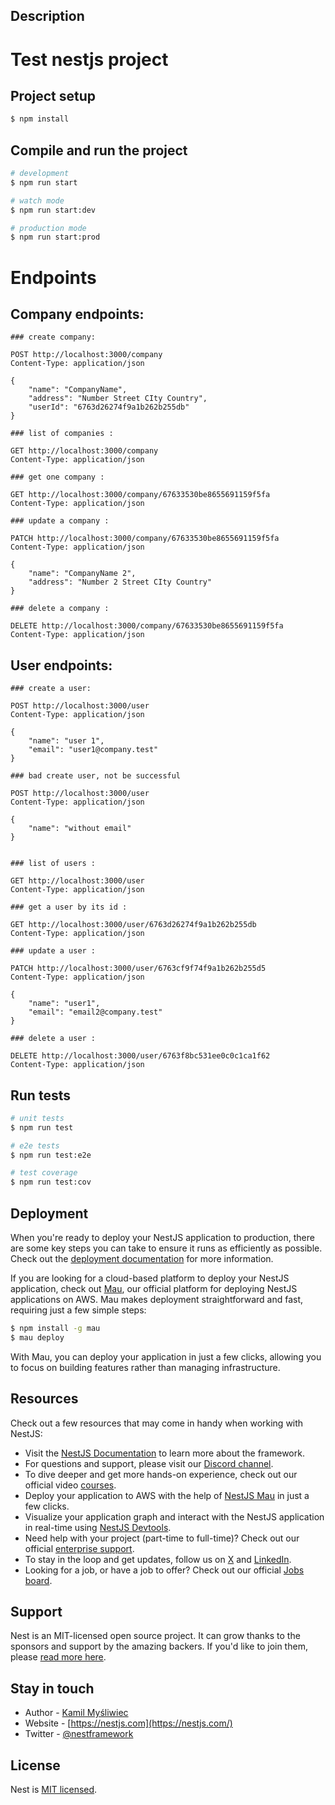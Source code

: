 ## Description

# Test nestjs project

## Project setup

```bash
$ npm install
```

## Compile and run the project

```bash
# development
$ npm run start

# watch mode
$ npm run start:dev

# production mode
$ npm run start:prod
```

# Endpoints

## Company endpoints:

```http request
### create company:

POST http://localhost:3000/company
Content-Type: application/json

{
    "name": "CompanyName",
    "address": "Number Street CIty Country",
    "userId": "6763d26274f9a1b262b255db"
}

### list of companies :

GET http://localhost:3000/company
Content-Type: application/json

### get one company :

GET http://localhost:3000/company/67633530be8655691159f5fa
Content-Type: application/json

### update a company :

PATCH http://localhost:3000/company/67633530be8655691159f5fa
Content-Type: application/json

{
    "name": "CompanyName 2",
    "address": "Number 2 Street CIty Country"
}

### delete a company :

DELETE http://localhost:3000/company/67633530be8655691159f5fa
Content-Type: application/json

```

## User endpoints:

```http request
### create a user:

POST http://localhost:3000/user
Content-Type: application/json

{
    "name": "user 1",
    "email": "user1@company.test"
}

### bad create user, not be successful

POST http://localhost:3000/user
Content-Type: application/json

{
    "name": "without email"
}


### list of users :

GET http://localhost:3000/user
Content-Type: application/json

### get a user by its id :

GET http://localhost:3000/user/6763d26274f9a1b262b255db
Content-Type: application/json

### update a user :

PATCH http://localhost:3000/user/6763cf9f74f9a1b262b255d5
Content-Type: application/json

{
    "name": "user1",
    "email": "email2@company.test"
}

### delete a user :

DELETE http://localhost:3000/user/6763f8bc531ee0c0c1ca1f62
Content-Type: application/json

```

## Run tests

```bash
# unit tests
$ npm run test

# e2e tests
$ npm run test:e2e

# test coverage
$ npm run test:cov
```

## Deployment

When you're ready to deploy your NestJS application to production, there are some key steps you can take to ensure it runs as efficiently as possible. Check out the [deployment documentation](https://docs.nestjs.com/deployment) for more information.

If you are looking for a cloud-based platform to deploy your NestJS application, check out [Mau](https://mau.nestjs.com), our official platform for deploying NestJS applications on AWS. Mau makes deployment straightforward and fast, requiring just a few simple steps:

```bash
$ npm install -g mau
$ mau deploy
```

With Mau, you can deploy your application in just a few clicks, allowing you to focus on building features rather than managing infrastructure.

## Resources

Check out a few resources that may come in handy when working with NestJS:

- Visit the [NestJS Documentation](https://docs.nestjs.com) to learn more about the framework.
- For questions and support, please visit our [Discord channel](https://discord.gg/G7Qnnhy).
- To dive deeper and get more hands-on experience, check out our official video [courses](https://courses.nestjs.com/).
- Deploy your application to AWS with the help of [NestJS Mau](https://mau.nestjs.com) in just a few clicks.
- Visualize your application graph and interact with the NestJS application in real-time using [NestJS Devtools](https://devtools.nestjs.com).
- Need help with your project (part-time to full-time)? Check out our official [enterprise support](https://enterprise.nestjs.com).
- To stay in the loop and get updates, follow us on [X](https://x.com/nestframework) and [LinkedIn](https://linkedin.com/company/nestjs).
- Looking for a job, or have a job to offer? Check out our official [Jobs board](https://jobs.nestjs.com).

## Support

Nest is an MIT-licensed open source project. It can grow thanks to the sponsors and support by the amazing backers. If you'd like to join them, please [read more here](https://docs.nestjs.com/support).

## Stay in touch

- Author - [Kamil Myśliwiec](https://twitter.com/kammysliwiec)
- Website - [https://nestjs.com](https://nestjs.com/)
- Twitter - [@nestframework](https://twitter.com/nestframework)

## License

Nest is [MIT licensed](https://github.com/nestjs/nest/blob/master/LICENSE).
